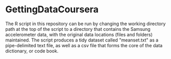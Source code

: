 # GettingDataCoursera
The R script in this repository can be run by changing the working directory path at the top of the script to a directory that contains the Samsung accelerometer data, with the original data locations (files and folders) maintained. The script produces a tidy dataset called "meanset.txt" as a pipe-delimited text file, as well as a csv file that forms the core of the data dictionary, or code book.
